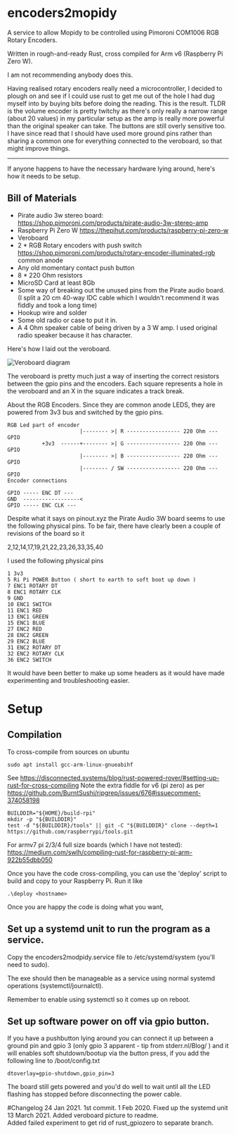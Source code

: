 # encoders2mopidy

A service to allow Mopidy to be controlled using Pimoroni COM1006 RGB Rotary Encoders.

Written in rough-and-ready Rust, cross compiled for Arm v6 (Raspberry Pi Zero W).

I am not recommending anybody does this.

Having realised rotary encoders really need a microcontroller, I decided to plough on and see if I could use rust to get me out of the hole I had dug myself into by buying bits before doing the reading.
This is the result. 
TLDR is the volume encoder is pretty twitchy as there's only really a narrow range (about 20 values) in my particular 
setup as the amp is really more powerful than the original speaker can take.
The buttons are still overly sensitive too.
I have since read that I should have used more ground pins rather than sharing a common one 
for everything connected to the veroboard, so that might improve things.

---
If anyone happens to have the necessary hardware lying around, here's how it needs to be setup.

## Bill of Materials

* Pirate audio 3w stereo board: https://shop.pimoroni.com/products/pirate-audio-3w-stereo-amp
* Raspberry Pi Zero W https://thepihut.com/products/raspberry-pi-zero-w
* Veroboard
* 2 * RGB Rotary encoders with push switch  https://shop.pimoroni.com/products/rotary-encoder-illuminated-rgb 
common anode
* Any old momentary contact push button
* 8 * 220 Ohm resistors
* MicroSD Card at least 8Gb
* Some way of breaking out the unused pins from the Pirate audio board.
(I split a 20 cm 40-way IDC cable which I wouldn't recommend it was fiddly and took a long time)
* Hookup wire and solder
* Some old radio or case to put it in.
* A 4 Ohm speaker cable of being driven by a 3 W amp.  I used original radio speaker because it has character.

Here's how I laid out the veroboard.

![Veroboard diagram](veroboard-layout.jpg)

The veroboard is pretty much just a way of inserting the correct resistors between the gpio pins and the encoders.
Each square represents a hole in the veroboard and an X in the square indicates a track break.

About the RGB Encoders.
Since they are common anode LEDS, they are powered from 3v3 bus and switched by the gpio pins.

```
RGB Led part of encoder
                       |-------- >| R ----------------- 220 Ohm --- GPIO
           +3v3  ------+-------- >| G ----------------- 220 Ohm --- GPIO
                       |-------- >| B ----------------- 220 Ohm --- GPIO
                       |-------- / SW ----------------- 220 Ohm --- GPIO
Encoder connections

GPIO ----- ENC DT ---
GND  ------------------<
GPIO ----- ENC CLK ---
```

Despite what it says on pinout.xyz the Pirate Audio 3W board seems to use the following physical pins.
To be fair, there have clearly been a couple of revisions of the board so it 

2,12,14,17,19,21,22,23,26,33,35,40

I used the following physical pins
```
1 3v3
5 Ri Pi POWER Button ( short to earth to soft boot up down )
7 ENC1 ROTARY DT
8 ENC1 ROTARY CLK
9 GND
10 ENC1 SWITCH
11 ENC1 RED
13 ENC1 GREEN
15 ENC1 BLUE
27 ENC2 RED
28 ENC2 GREEN
29 ENC2 BLUE
31 ENC2 ROTARY DT
32 ENC2 ROTARY CLK
36 ENC2 SWITCH
```
It would have been better to make up some headers as it would have made experimenting and troubleshooting easier. 


# Setup

## Compilation

To cross-compile from sources on ubuntu
```
sudo apt install gcc-arm-linux-gnueabihf
```
See https://disconnected.systems/blog/rust-powered-rover/#setting-up-rust-for-cross-compiling
Note the extra fiddle for v6 (pi zero) as per
https://github.com/BurntSushi/ripgrep/issues/676#issuecomment-374058198
```
BUILDDIR="${HOME}/build-rpi"
mkdir -p "${BUILDDIR}"
test -d "${BUILDDIR}/tools" || git -C "${BUILDDIR}" clone --depth=1 https://github.com/raspberrypi/tools.git
```
For armv7 pi 2/3/4 full size boards (which I have not tested):
https://medium.com/swlh/compiling-rust-for-raspberry-pi-arm-922b55dbb050

Once you have the code cross-compiling, you can use the 'deploy' script to 
build and copy to your Raspberry Pi.  Run it like 
```
.\deploy <hostname>
```

Once you are happy the code is doing what you want,

## Set up a systemd unit to run the program as a service.

Copy the encoders2modpidy.service file to /etc/systemd/system (you'll need to sudo).

The exe should then be manageable as a service using normal systemd operations (systemctl/journalctl).

Remember to enable using systemctl so it comes up on reboot.

## Set up software power on off via gpio button.

If you have a pushbutton lying around you can connect it up between a ground pin and
gpio 3 (only gpio 3 apparent - tip from stderr.nl/Blog/ )
and it will  enables soft shutdown/bootup via the button press, if you add the following
 line to /boot/config.txt
```
dtoverlay=gpio-shutdown,gpio_pin=3
```
The board still gets powered and you'd do well to wait until all the LED flashing
has stopped before disconnecting the power cable. 

#Changelog
24 Jan 2021.  1st commit.
1 Feb 2020.  Fixed up the systemd unit
13 March 2021.  Added veroboard picture to readme.  
                Added failed experiment to get rid of rust_gpiozero to separate branch.
